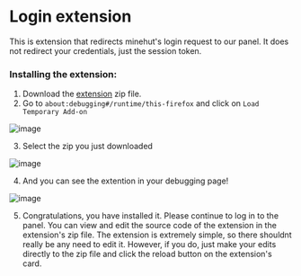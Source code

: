 # Login extension

This is extension that redirects minehut's login request to our panel. It does not redirect your credentials, just the session token.

### Installing the extension:
1. Download the [extension](https://github.com/Minehut-Improvements/panel/raw/refs/heads/extension-firefox/Minehut_Improved-Firefox-Port.zip) zip file.
2. Go to ``about:debugging#/runtime/this-firefox`` and click on ``Load Temporary Add-on``

![image](https://github.com/user-attachments/assets/c6108e30-d0a0-4589-bb06-3bbb1993676d)

3. Select the zip you just downloaded

![image](https://github.com/user-attachments/assets/c0762826-812c-450b-904b-5737ea3b0fe9)

4. And you can see the extention in your debugging page!

![image](https://github.com/user-attachments/assets/4194a150-9ea3-4218-b8c6-fd7acf367a36)

5. Congratulations, you have installed it. Please continue to log in to the panel.
You can view and edit the source code of the extension in the extension's zip file. The extension is extremely simple, so there shouldnt really be any need to edit it. However, if you do, just make your edits directly to the zip file and click the reload button on the extension's card.
